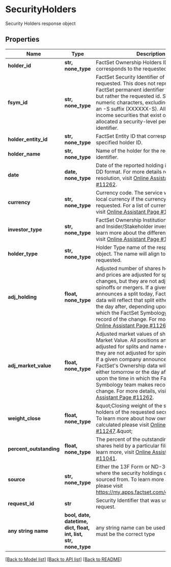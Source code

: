 # SecurityHolders

Security Holders response object

## Properties
Name | Type | Description | Notes
------------ | ------------- | ------------- | -------------
**holder_id** | **str, none_type** | FactSet Ownership Holders ID that corresponds to the requested security holder. | [optional] 
**fsym_id** | **str, none_type** | FactSet Security Identifier of security requested. This does not represent the FactSet permanent identifier for the holder, but rather the requested id. Six alpha-numeric characters, excluding vowels, with an -S suffix (XXXXXX-S). All equity and fixed income securities that exist on FactSet are allocated a security-level permanent identifier. | [optional] 
**holder_entity_id** | **str, none_type** | FactSet Entity ID that corresponds to the specified holder ID. | [optional] 
**holder_name** | **str, none_type** | Name of the holder for the requested security identifier. | [optional] 
**date** | **date, none_type** | Date of the reported holding in YYYY-MM-DD format. For more details regarding date resolution, visit [Online Assistant Page #11262](https://oa.apps.factset.com/pages/11262). | [optional] 
**currency** | **str, none_type** | Currency code. The service will default to the local currency if the currency is not requested. For a list of currency ISO codes, visit [Online Assistant Page #1470](https://oa.apps.factset.com/pages/1470). | [optional] 
**investor_type** | **str, none_type** | FactSet Ownership Institution, Mutual Fund, and Insider/Stakeholder investor types. To learn more about the different investor types, visit [Online Assistant Page #11656](https://my.apps.factset.com/oa/pages/11656). | [optional] 
**holder_type** | **str, none_type** | Holder Type name of the respective holder object. The name will align to the holderType requested.  | [optional] 
**adj_holding** | **float, none_type** | Adjusted number of shares held. All positions and prices are adjusted for splits and name changes, but they are not adjusted for spinoffs or mergers. If a given company announces a split today, FactSet&#39;s Ownership data will reflect that split either tomorrow or the day after, depending upon the time in which the FactSet Symbology team makes record of the change. For more details, visit [Online Assistant Page #11262](https://oa.apps.factset.com/pages/11262). | [optional] 
**adj_market_value** | **float, none_type** | Adjusted market values of shares held. Market Value. All positions and prices are adjusted for splits and name changes, but they are not adjusted for spinoffs or mergers. If a given company announces a split today, FactSet&#39;s Ownership data will reflect that split either tomorrow or the day after, depending upon the time in which the FactSet Symbology team makes record of the change. For more details, visit [Online Assistant Page #11262](https://oa.apps.factset.com/pages/11262). | [optional] 
**weight_close** | **float, none_type** | \&quot;Closing weight of the security for the holders of the requested security (percent). To learn more about how ownership weight is calculated please visit [Online Assistant Page #11247](https://my.apps.factset.com/oa/pages/11247).\&quot;  | [optional] 
**percent_outstanding** | **float, none_type** | The percent of the outstanding common shares held by a particular filing institution. To learn more, visit [Online Assistant Page #11041](https://my.apps.factset.com/oa/pages/11041). | [optional] 
**source** | **str, none_type** | Either the 13F Form or ND-30D report filed where the security holdings data was sourced from. To learn more about source, please visit https://my.apps.factset.com/oa/pages/11260 | [optional] 
**request_id** | **str** | Security Identifier that was used in the request.  | [optional] 
**any string name** | **bool, date, datetime, dict, float, int, list, str, none_type** | any string name can be used but the value must be the correct type | [optional]

[[Back to Model list]](../README.md#documentation-for-models) [[Back to API list]](../README.md#documentation-for-api-endpoints) [[Back to README]](../README.md)


